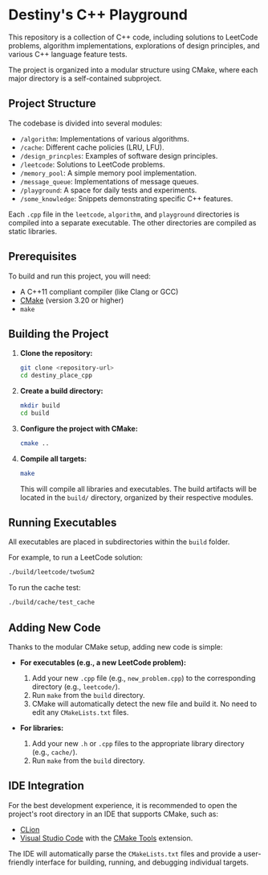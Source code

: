 # Destiny's C++ Playground

This repository is a collection of C++ code, including solutions to LeetCode problems, algorithm implementations, explorations of design principles, and various C++ language feature tests.

The project is organized into a modular structure using CMake, where each major directory is a self-contained subproject.

## Project Structure

The codebase is divided into several modules:

-   `/algorithm`: Implementations of various algorithms.
-   `/cache`: Different cache policies (LRU, LFU).
-   `/design_princples`: Examples of software design principles.
-   `/leetcode`: Solutions to LeetCode problems.
-   `/memory_pool`: A simple memory pool implementation.
-   `/message_queue`: Implementations of message queues.
-   `/playground`: A space for daily tests and experiments.
-   `/some_knowledge`: Snippets demonstrating specific C++ features.

Each `.cpp` file in the `leetcode`, `algorithm`, and `playground` directories is compiled into a separate executable. The other directories are compiled as static libraries.

## Prerequisites

To build and run this project, you will need:
-   A C++11 compliant compiler (like Clang or GCC)
-   [CMake](https://cmake.org/) (version 3.20 or higher)
-   `make`

## Building the Project

1.  **Clone the repository:**
    ```bash
    git clone <repository-url>
    cd destiny_place_cpp
    ```

2.  **Create a build directory:**
    ```bash
    mkdir build
    cd build
    ```

3.  **Configure the project with CMake:**
    ```bash
    cmake ..
    ```

4.  **Compile all targets:**
    ```bash
    make
    ```
    This will compile all libraries and executables. The build artifacts will be located in the `build/` directory, organized by their respective modules.

## Running Executables

All executables are placed in subdirectories within the `build` folder.

For example, to run a LeetCode solution:
```bash
./build/leetcode/twoSum2
```

To run the cache test:
```bash
./build/cache/test_cache
```

## Adding New Code

Thanks to the modular CMake setup, adding new code is simple:

-   **For executables (e.g., a new LeetCode problem):**
    1.  Add your new `.cpp` file (e.g., `new_problem.cpp`) to the corresponding directory (e.g., `leetcode/`).
    2.  Run `make` from the `build` directory.
    3.  CMake will automatically detect the new file and build it. No need to edit any `CMakeLists.txt` files.

-   **For libraries:**
    1.  Add your new `.h` or `.cpp` files to the appropriate library directory (e.g., `cache/`).
    2.  Run `make` from the `build` directory.

## IDE Integration

For the best development experience, it is recommended to open the project's root directory in an IDE that supports CMake, such as:

-   [CLion](https://www.jetbrains.com/clion/)
-   [Visual Studio Code](https://code.visualstudio.com/) with the [CMake Tools](https://marketplace.visualstudio.com/items?itemName=ms-vscode.cmake-tools) extension.

The IDE will automatically parse the `CMakeLists.txt` files and provide a user-friendly interface for building, running, and debugging individual targets.
